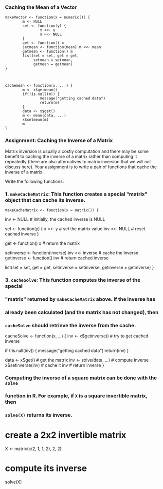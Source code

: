 
### Caching the Mean of a Vector


<!-- -->

    makeVector <- function(x = numeric()) {
            m <- NULL
            set <- function(y) {
                    x <<- y
                    m <<- NULL
            }
            get <- function() x
            setmean <- function(mean) m <<- mean
            getmean <- function() m
            list(set = set, get = get,
                 setmean = setmean,
                 getmean = getmean)
    }



    cachemean <- function(x, ...) {
            m <- x$getmean()
            if(!is.null(m)) {
                    message("getting cached data")
                    return(m)
            }
            data <- x$get()
            m <- mean(data, ...)
            x$setmean(m)
            m
    }

### Assignment: Caching the Inverse of a Matrix

Matrix inversion is usually a costly computation and there may be some
benefit to caching the inverse of a matrix rather than computing it
repeatedly (there are also alternatives to matrix inversion that we will
not discuss here). Your assignment is to write a pair of functions that
cache the inverse of a matrix.

Write the following functions:

### 1.  `makeCacheMatrix`: This function creates a special "matrix" object that can cache its inverse.

    makeCacheMatrix <- function(x = matrix()) {
  inv <- NULL  # initially, the cached inverse is NULL
  
  set <- function(y) {
    x <<- y       # set the matrix value
    inv <<- NULL  # reset cached inverse
  }
  
  get <- function() x  # return the matrix
  
  setinverse <- function(inverse) inv <<- inverse  # cache the inverse
  getinverse <- function() inv  # return cached inverse
  
  list(set = set, get = get,
       setinverse = setinverse,
       getinverse = getinverse)
}

### 3.  `cacheSolve`: This function computes the inverse of the special
  ###  "matrix" returned by `makeCacheMatrix` above. If the inverse has
  ###  already been calculated (and the matrix has not changed), then
  ###  `cacheSolve` should retrieve the inverse from the cache.
cacheSolve <- function(x, ...) {
  inv <- x$getinverse()  # try to get cached inverse
  
  if (!is.null(inv)) {
    message("getting cached data")
    return(inv)
  }
  
  data <- x$get()        # get the matrix
  inv <- solve(data, ...) # compute inverse
  x$setinverse(inv)       # cache it
  inv                     # return inverse
}

### Computing the inverse of a square matrix can be done with the `solve`
### function in R. For example, if `X` is a square invertible matrix, then
### `solve(X)` returns its inverse.

# create a 2x2 invertible matrix
X <- matrix(c(2, 1, 1, 2), 2, 2)

# compute its inverse
solve(X)


